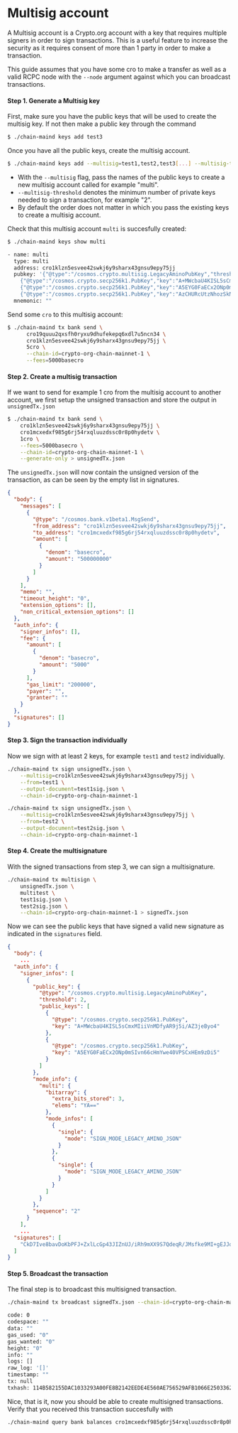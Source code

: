 # Multisig account

A Multisig account is a Crypto.org account with a key that requires multiple signers in order to sign transactions.
This is a useful feature to increase the security as it requires consent of more than 1 party in order to make a transaction.

This guide assumes that you have some cro to make a transfer as well as a valid RCPC node with the `--node` argument against which you can broadcast transactions.

#### Step 1. Generate a Multisig key

First, make sure you have the public keys that will be used to create the multisig key. If not then make a public key through the command

```bash
$ ./chain-maind keys add test3
```

Once you have all the public keys, create the multisig account.

```bash
$ ./chain-maind keys add --multisig=test1,test2,test3[...] --multisig-threshold=2 multi
```

- With the `--multisig` flag, pass the names of the public keys to create a new multisig account called for example "multi".
- `--multisig-threshold` denotes the minimum number of private keys needed to sign a transaction, for example "2".
- By default the order does not matter in which you pass the existing keys to create a multisig account.


Check that this multisig account `multi` is succesfully created:

```bash
$ ./chain-maind keys show multi

- name: multi
  type: multi
  address: cro1klzn5esvee42swkj6y9sharx43gnsu9epy75jj
  pubkey: '{"@type":"/cosmos.crypto.multisig.LegacyAminoPubKey","threshold":2,"public_keys":[
    {"@type":"/cosmos.crypto.secp256k1.PubKey","key":"A+MWcbaU4KISL5sCmxMIiiVnMDfyAR9j5i/AZ3jeByo0"},
    {"@type":"/cosmos.crypto.secp256k1.PubKey","key":"A5EYG0FaECx2ONp0mSIvn66cHmYwe40VPSCxHEm9zDi0"},
    {"@type":"/cosmos.crypto.secp256k1.PubKey","key":"AzCHURcUtzNhozSkNNkrj5sSyJVjjNoVHHczvcax6eb0"}`]}'
  mnemonic: ""
```


Send some `cro` to this multisig account:
```bash
$ ./chain-maind tx bank send \
      cro19quuu2qxsfh0ryxu9dhufekepq6xdl7u5ncn34 \
      cro1klzn5esvee42swkj6y9sharx43gnsu9epy75jj \
      5cro \
      --chain-id=crypto-org-chain-mainnet-1 \
      --fees=5000basecro
```


#### Step 2. Create a multisig transaction

If we want to send for example 1 cro from the multisig account to another account, we first setup the unsigned transaction and store the output in `unsignedTx.json`

```bash
$ ./chain-maind tx bank send \
    cro1klzn5esvee42swkj6y9sharx43gnsu9epy75jj \
    cro1mcxedxf985g6rj54rxqluuzdssc0r8p0hydetv \
    1cro \
    --fees=5000basecro \
    --chain-id=crypto-org-chain-mainnet-1 \
    --generate-only > unsignedTx.json
```

The `unsignedTx.json` will now contain the unsigned version of the transaction, as can be seen by the empty list in signatures.
```json
{
  "body": {
    "messages": [
      {
        "@type": "/cosmos.bank.v1beta1.MsgSend",
        "from_address": "cro1klzn5esvee42swkj6y9sharx43gnsu9epy75jj",
        "to_address": "cro1mcxedxf985g6rj54rxqluuzdssc0r8p0hydetv",
        "amount": [
          {
            "denom": "basecro",
            "amount": "500000000"
          }
        ]
      }
    ],
    "memo": "",
    "timeout_height": "0",
    "extension_options": [],
    "non_critical_extension_options": []
  },
  "auth_info": {
    "signer_infos": [],
    "fee": {
      "amount": [
        {
          "denom": "basecro",
          "amount": "5000"
        }
      ],
      "gas_limit": "200000",
      "payer": "",
      "granter": ""
    }
  },
  "signatures": []
}
```

#### Step 3. Sign the transaction individually


Now we sign with at least 2 keys, for example `test1` and `test2` individually.

```bash
./chain-maind tx sign unsignedTx.json \
    --multisig=cro1klzn5esvee42swkj6y9sharx43gnsu9epy75jj \
    --from=test1 \
    --output-document=test1sig.json \
    --chain-id=crypto-org-chain-mainnet-1
```

```bash
./chain-maind tx sign unsignedTx.json \
    --multisig=cro1klzn5esvee42swkj6y9sharx43gnsu9epy75jj \
    --from=test2 \
    --output-document=test2sig.json \
    --chain-id=crypto-org-chain-mainnet-1
```


#### Step 4. Create the multisignature

With the signed transactions from step 3, we can sign a multisignature.

```bash
./chain-maind tx multisign \
    unsignedTx.json \
    multitest \
    test1sig.json \
    test2sig.json \
    --chain-id=crypto-org-chain-mainnet-1 > signedTx.json
```

Now we can see the public keys that have signed a valid new signature as indicated in the `signatures` field.


```json
{
  "body": {
    ...
  "auth_info": {
    "signer_infos": [
      {
        "public_key": {
          "@type": "/cosmos.crypto.multisig.LegacyAminoPubKey",
          "threshold": 2,
          "public_keys": [
            {
              "@type": "/cosmos.crypto.secp256k1.PubKey",
              "key": "A+MWcbaU4KISL5sCmxMIiiVnMDfyAR9j5i/AZ3jeByo4"
            },
            {
              "@type": "/cosmos.crypto.secp256k1.PubKey",
              "key": "A5EYG0FaECx2ONp0mSIvn66cHmYwe40VPSCxHEm9zDi5"
            }
          ]
        },
        "mode_info": {
          "multi": {
            "bitarray": {
              "extra_bits_stored": 3,
              "elems": "YA=="
            },
            "mode_infos": [
              {
                "single": {
                  "mode": "SIGN_MODE_LEGACY_AMINO_JSON"
                }
              },
              {
                "single": {
                  "mode": "SIGN_MODE_LEGACY_AMINO_JSON"
                }
              }
            ]
          }
        },
        "sequence": "2"
      }
    ],
    ...
  "signatures": [
    "CkD7Ive8bavDoKbPFJ+ZxlLcGp43JIZnUJ/iRh9mXX9S7QdeqR/JMsfke9MI+gEJJomcHCRu+TO0S+eaisraQh75CkCf4/B8GPukMeQU36E9BIgdHuOBoMqAbQNRzof7MkOWRVcK113OlVL5QWzdAZb4+WHjtssZZDTJSrHn51Umcj"
  ]
}
```

#### Step 5. Broadcast the transaction

The final step is to broadcast this multisigned transaction.

```bash
./chain-maind tx broadcast signedTx.json --chain-id=crypto-org-chain-mainnet-1

code: 0
codespace: ""
data: ""
gas_used: "0"
gas_wanted: "0"
height: "0"
info: ""
logs: []
raw_log: '[]'
timestamp: ""
tx: null
txhash: 114B582155DAC1033293A00FE8B2142EEDE4E560AE756529AFB1066E25033627
```


Nice, that is it, now you should be able to create multisigned transactions.
Verify that you received this transaction succesfully with

```bash
./chain-maind query bank balances cro1mcxedxf985g6rj54rxqluuzdssc0r8p0hydetv
```


